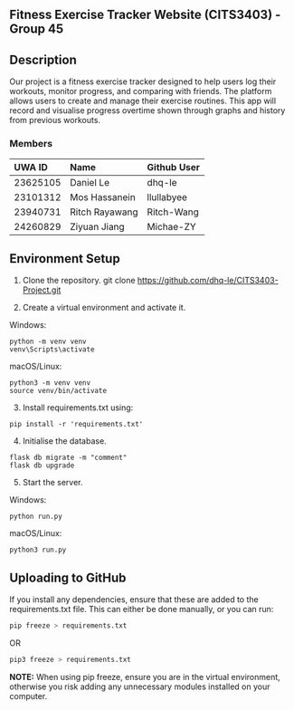 ## Fitness Exercise Tracker Website (CITS3403) - Group 45

## Description
Our project is a fitness exercise tracker designed to help users log their workouts, monitor progress, and comparing with friends. The platform allows users to create and manage their exercise routines. This app will record and visualise progress overtime shown through graphs and history from previous workouts. 
### Members
| UWA ID| Name           |   Github User	 |
|:---------|:---------------|:---------------|
| 23625105 | Daniel Le      | dhq-le         |
| 23101312 | Mos Hassanein  | llullabyee     |
| 23940731 | Ritch Rayawang | Ritch-Wang     |
| 24260829 | Ziyuan Jiang   | Michae-ZY    |

## Environment Setup
1. Clone the repository. git clone https://github.com/dhq-le/CITS3403-Project.git

2. Create a virtual environment and activate it.

Windows:
```
python -m venv venv
venv\Scripts\activate
```


macOS/Linux:
```
python3 -m venv venv
source venv/bin/activate
```

3. Install requirements.txt using:
```
pip install -r 'requirements.txt'
```

4. Initialise the database.
```
flask db migrate -m "comment"
flask db upgrade
```



5. Start the server.

Windows:
```
python run.py
```


macOS/Linux:
```
python3 run.py
```

## Uploading to GitHub
If you install any dependencies, ensure that these are added to the requirements.txt file. 
This can either be done manually, or you can run:
```python
pip freeze > requirements.txt
```
OR
```python
pip3 freeze > requirements.txt
```

**NOTE:** When using pip freeze, ensure you are in the virtual environment, otherwise you risk adding any unnecessary modules installed on your computer.
